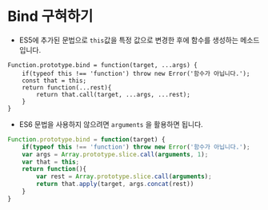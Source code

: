 # Bind 구혀하기

- ES5에 추가된 문법으로 `this`값을 특정 값으로 변경한 후에 함수를 생성하는 메소드입니다.

```jade
Function.prototype.bind = function(target, ...args) {
	if(typeof this !== 'function') throw new Error('함수가 아닙니다.');
  	const that = this;
  	return function(...rest){
    	return that.call(target, ...args, ...rest);
    }
}
```

- ES6 문법을 사용하지 않으려면 `arguments` 을 활용하면 됩니다.

```js
Function.prototype.bind = function(target) {
	if(typeof this !== 'function') throw new Error('함수가 아닙니다.');
    var args = Array.prototype.slice.call(arguments, 1);
    var that = this;
  	return function(){
        var rest = Array.prototype.slice.call(arguments);
        return that.apply(target, args.concat(rest))
    } 
}
```

